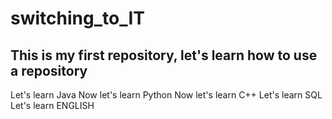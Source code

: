 # switching_to_IT
This is my first repository, let's learn how to use a repository
---
Let's learn Java
Now let's learn Python
Now let's learn C++
Let's learn SQL
Let's learn ENGLISH